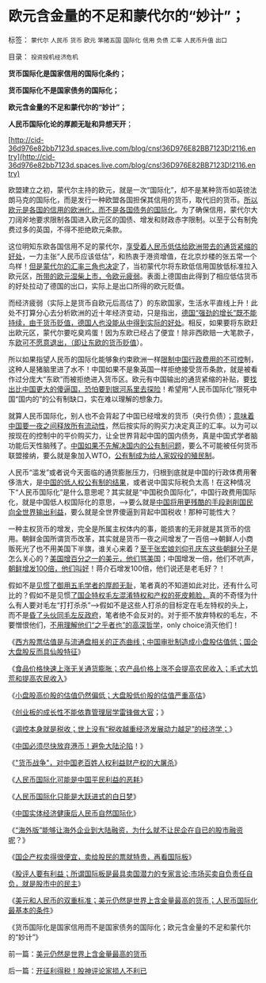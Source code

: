 # 欧元含金量的不足和蒙代尔的“妙计”；

标签： `蒙代尔` `人民币` `货币` `欧元` `笨猪五国` `国际化` `信用` `负债` `汇率` `人民币升值` `出口` 

目录： `投资投机经济危机`

**货币国际化是国家信用的国际化条约；**

**货币国际化不是国家债务的国际化；**

**欧元含金量的不足和蒙代尔的“妙计”；**

**人民币国际化论的厚颜无耻和异想天开**；

[http://cid-36d976e82bb7123d.spaces.live.com/blog/cns!36D976E82BB7123D!2116.entry](http://cid-36d976e82bb7123d.spaces.live.com/blog/cns!36D976E82BB7123D!2116.entry)

欧盟建立之初，蒙代尔主持的欧元，就是一次“国际化”，却不是某种货币如英镑法朗马克的国际化，而是发行一种欧盟各国担保其信用的货币，取代旧的货币。[所以欧元是各国的信用的欧洲化，而不是各国债务的国际化](../../../2009/11/10/中国社会的交易成本和不确定性成本.md)。为了确保信用，蒙代尔大刀阔斧地要求限制各国进入欧元区的国债、增发和财政赤字限制。以至于公有制免费过多的英国，不得不拒绝欧元条款。

这位明知东欧各国信用不足的蒙代尔，[享受着人民币低估给欧洲带去的通货紧缩的好处](../../../2007/11/29/弱国自卑心理造成低估人民币廉价出口的历史性惨剧.md)，一力主张“人民币应该低估”，和热衷于港资增值，在北京炒楼的张五常一个鸟样！[但是蒙代尔的汇率三角也决定](../../../2009/6/10/有中国特色的蒙代尔汇率忽悠三角.md)了，当初蒙代尔将东欧低信用国放低标准拉入欧元区，[所带的欧元湿柴上市，令欧元疲弱](../../../2010/2/10/李庄玉娇的政治觉悟和欧元区破产游戏和经济危机.md)。表面上德国由此得到了相应低估货币的好处拉动了德国的出口，实际上是出口所得的欧元贬值。

而经济疲弱（实际上是货币自欧元后高估了）的东欧国家，生活水平直线上升！此处不打算分心去分析欧洲的近十年经济变动，只是指出，[德国“强劲的增长”既不能持续，由于货币贬值，德国人也没能从中得到实际的好处](../../../2009/6/25/马恩主义德国社会构想的缺陷在计划经济.md)。相反，如果要将东欧赶出欧元区，蒙代尔要吃臭鸡蛋！因为东欧已经占了便宜！除非西欧赔一大笔款子，东[欧可不愿意退出，（即让东欧的货币贬值](../../../2007/11/30/美国一直坚决反对人民币升值？.md)）。

所以如果指望人民币的国际化能够象约束欧洲一样[限制中国行政费用的不可控](../../../2009/7/13/为什么减少行政成本就是增强国力.md)制，这种人是猪脑里进了水不！中国如果不是象英国一样拒绝接受货币条款，就是被看作过分庞大“东欧”而被拒绝进入货币区。欧元有中国输出的通货紧缩的补贴，要[找出比中国更大的傻逼国，恐怕要到银河系里去探险](../../../2010/5/3/美国历史上最可笑的对手.md)！希望用“人民币国际化”限死中国“国内的”的公有制缺口，实在难以理解的想象力。

就算人民币国际化，别人也不会背起了中国已经增发的货币（央行负债）；[意味着中国要一夜之间释放所有流动性](../../../2010/3/26/计划经济社会里资本泡沫是腐败的晴雨表.md)，然后按实际的购买力决定真正的汇率。以为可以按现在的控制中的平价购买力，让全世界背起中国的国内债务，真是中国式学者脑功能后天性脑残了。[中国如果不先解决国内的公有制问题](../../../2010/3/29/私有化改革过程会有GDP低迷滞胀的过程.md)，要么不可能被任何货币联盟接纳，要么就是象加入WTO，[公有制成为给人家奴役的殖民制](../../../2010/2/1/三聚氰胺事件反思公有制.md)。

人民币“滥发”或者说今天面临的通货膨胀压力，归根到底就是中国的行政体费用奢侈浩大，是[中国的低人权公有制的结果](../../../2009/4/5/人民币国际化条件和黄宗羲定律综合症金标准.md)，或者说中国实际税负太高！在这种情况下“人民币国际化”是什么意思呢？其实就是“中国税负国际化”，中国行政费用国际化，就是中国低人权国际化的意思，——>要么就是[中国将用更残酷的手段剥削国民向全世界输出利益](../../../2009/6/30/人民币国际化可能是中国百姓利益的噩耗.md)，要么就是全世界傻逼到背起中国税收！那种可能性大？

一种主权货币的增发，完全是所属主权体内的事，能损害的无非就是其货币的信用。朝鲜金国所谓货币改革，其实就是货币一夜之间增发了一百倍——>朝鲜人小商贩死光了也不用美国下半旗，谁关心来着？[至于张宏娘刘仰孔庆东这些朝鲜分子](http://darthvad.blog.163.com/blog/static/53399470201082143559587/)是怎么关心的？[美国增百分之一的美元，他们骂美](../../../2010/10/21/爱国就是死不认错骂美国.md)国；中国增发一倍，他们不吭声，[朝鲜增发100倍，他们叫好](../../../2010/1/10/朝鲜货币抢劫即将进入第二幕：恶性通货膨胀.md)！蒋介石增发100倍，他们说还是老毛好？！

假如不是[见惯了御用五毛学者的厚颜无耻](../../../2009/10/21/人，鬼.md)，笔者真的不知道如此对比，还有什么可比的？假如不是见惯[了国企特权毛左混淆特权和产权的死皮赖脸，](../../../2010/11/25/政府不是特权，要相信政府.md)真的不奇怪为什么有人要对毛左“打打杀杀”——>假如不是这些人打杀的目标定在毛左特权的头上，而不是[昏了头伙同毛左反政府](http://cid-36d976e82bb7123d.spaces.live.com/blog/cns!36D976E82BB7123D!2018.entry)，笔者绝不会反对的。对于拒不放弃特权的毛左，不要憎恨他们，[不用理解他们“之乎者也”的高深哲学](../../../2010/2/3/迷恋哲学不是邪恶的，就是没用的.md)，only choice消灭他们！

《[西方股票估值是与流通盘相关的正态曲线；中国审批制造成小盘股估值低；国企大盘股反而具仙股特征](../../../2010/11/26/世界惯例小盘股估值远远高于大盘股.md)》

《[食品价格快速上涨无关通货膨胀；农产品价格上涨不会提高农民收入；毛式大饥荒和提高农民收入](../../../2010/11/16/农产品涨1%消费价格涨100%，农民收入不会提高.md)》

《[小盘股高价股的估值仍然偏低；大盘股低价股的估值严重高估](../../../2010/11/12/凭什么说“通胀无牛市”？.md)》

《[创业板的成长性不能依靠管理层学雷锋做大官](../../../2010/11/12/当股神可以学雷锋做大官？.md)；》

《[调控本身就是税收；世上没有“税收越重经济发展动力越足”的经济学；](../../../2010/11/10/调控本身就是税收.md)》

《[中国必须尽快放弃港币！避免大陆沦陷](../../../2009/6/26/中国必须尽快放弃港币！避免大陆沦陷！.md)！》

《["货币战争"，对中国老百姓人权利益财产权的大屠杀](../../../2009/6/30/＂货币战争＂可能成为对中国老百姓财产的洗劫.md)》

《[人民币国际化可能是中国平民利益的恶耗](../../../2009/6/30/人民币国际化可能是中国百姓利益的噩耗.md)》

《[人民币国际化只能是大跃进式的白日梦](../../../2009/7/4/人民币国际化只能是大跃进式的白日梦.md)》

《[中国实体经济健康后人民币自然国际化](../../../2009/7/28/中国实体经济健康后人民币自然国际化.md)》

《[“海外版”能够让海外企业到大陆融资，为什么就不让民企在自已的股市融资呢](../../../2010/3/28/股市是市场经济的工具，不是计划经济的手段.md)？》

《[国企产权卖得很便宜，卖给股民的票就特贵，再看国际板](../../../2009/8/7/国企产权卖得很便宜，卖给股民的票就特贵.md)》

《[股评人要有利益；所谓国际板是最具卖国潜力的专家言论;市场买卖自负责任自负，就是股市中的民主](../../../2010/11/29/国际板是最具卖国潜力的选手.md)》

《[美元和人民币的双重标准；美元仍然是世界上含金量最高的货币；人民币国际化最基本的条件](../../../2010/11/29/美元仍然是世界上含金量最高的货币.md)》

《货币国际化是国家信用而不是国家债务的国际化；欧元含金量的不足和蒙代尔的“妙计”》

前一篇：[美元仍然是世界上含金量最高的货币](../../../2010/11/29/美元仍然是世界上含金量最高的货币.md)

后一篇：[开征利得税！股神评论家损人不利已](../../../2010/11/30/开征利得税！股神评论家损人不利已.md)